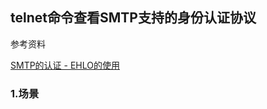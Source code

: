 ## telnet命令查看SMTP支持的身份认证协议

参考资料

[SMTP的认证 - EHLO的使用](http://www.360doc.com/content/12/0218/15/3200886_187602886.shtml)

### 1.场景

